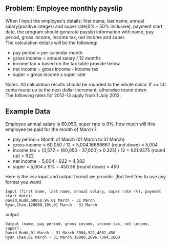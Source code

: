 ## Problem: Employee monthly payslip
When I input the employee's details: first name, last name, annual salary(positive integer) and super rate(0% - 50% inclusive), payment start date, the program should generate payslip information with name, pay period, gross income, income tax, net income and super.  
The calculation details will be the following:  
- pay period = per calendar month
- gross income = annual salary / 12 months
- income tax = based on the tax table provide below
- net income = gross income - income tax
- super = gross income x super rate  

Notes: All calculation results should be rounded to the whole dollar. If >= 50 cents round up to the next dollar increment, otherwise round down.  
The following rates for 2012-13 apply from 1 July 2012.  

## Example Data
Employee annual salary is 60,050, super rate is 9%, how much will this employee be paid for the month of March ?  
- pay period = Month of March (01 March to 31 March)
- gross income = 60,050 / 12 = 5,004.16666667 (round down) = 5,004
- income tax = (3,572 + (60,050 - 37,000) x 0.325) / 12 = 921.9375 (round up) = 922
- net income = 5,004 - 922 = 4,082
- super = 5,004 x 9% = 450.36 (round down) = 450  

Here is the csv input and output format we provide. (But feel free to use any format you want)  
```
Input (first name, last name, annual salary, super rate (%), payment start date):
David,Rudd,60050,9%,01 March - 31 March
Ryan,Chen,120000,10%,01 March - 31 March
```
output  
```
Output (name, pay period, gross income, income tax, net income, super):
David Rudd,01 March - 31 March,5004,922,4082,450
Ryan Chen,01 March - 31 March,10000,2696,7304,1000
```
